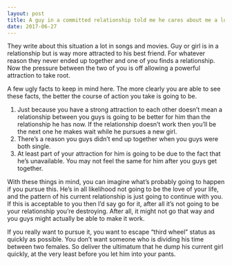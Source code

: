 ```yaml
---
layout: post
title: A guy in a committed relationship told me he cares about me a lot, what should I do?
date: 2017-06-27
---
```


<p>They write about this situation a lot in songs and movies. Guy or girl is in a relationship but is way more attracted to his best friend. For whatever reason they never ended up together and one of you finds a relationship. Now the pressure between the two of you is off allowing a powerful attraction to take root.</p><p>A few ugly facts to keep in mind here. The more clearly you are able to see these facts, the better the course of action you take is going to be.</p><ol><li>Just because you have a strong attraction to each other doesn’t mean a relationship between you guys is going to be better for him than the relationship he has now. If the relationship doesn’t work then you’ll be the next one he makes wait while he pursues a new girl.</li><li>There’s a reason you guys didn’t end up together when you guys were both single.</li><li>At least part of your attraction for him is going to be due to the fact that he’s unavailable. You may not feel the same for him after you guys get together.</li></ol><p>With these things in mind, you can imagine what’s probably going to happen if you pursue this. He’s in all likelihood not going to be the love of your life, and the pattern of his current relationship is just going to continue with you. If this is acceptable to you then I’d say go for it, after all it’s not going to be your relationship you’re destroying. After all, it might not go that way and you guys might actually be able to make it work.</p><p>If you really want to pursue it, you want to escape “third wheel” status as quickly as possible. You don’t want someone who is dividing his time between two females. So deliver the ultimatum that he dump his current girl quickly, at the very least before you let him into your pants.</p>
